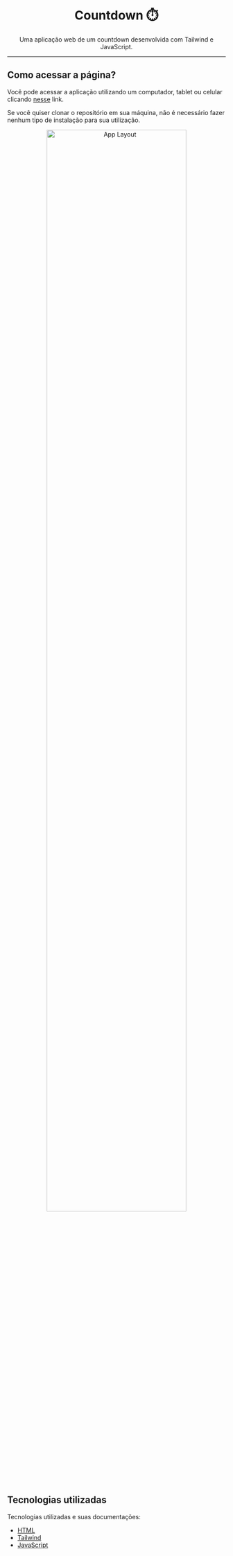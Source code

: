 <h1 align="center"> Countdown ⏱️</h1>

<p align="center">
  Uma aplicação web de um countdown desenvolvida com Tailwind e JavaScript.
</p>

------
## Como acessar a página?

Você pode acessar a aplicação utilizando um computador, tablet ou celular clicando [nesse](https://karinebrandelli.github.io/countdown/) link.

Se você quiser clonar o repositório em sua máquina, não é necessário fazer nenhum tipo de instalação para sua utilização.

<p align="center">
  <img alt="App Layout" src="https://user-images.githubusercontent.com/108953489/215283069-f1a41679-6d0d-4f24-9f28-0a7764705042.gif" width="80%">
</p>

## Tecnologias utilizadas

Tecnologias utilizadas e suas documentações:

- [HTML](https://developer.mozilla.org/pt-BR/docs/Web/HTML)
- [Tailwind](https://tailwindcss.com/)
- [JavaScript](https://www.javascript.com/)

